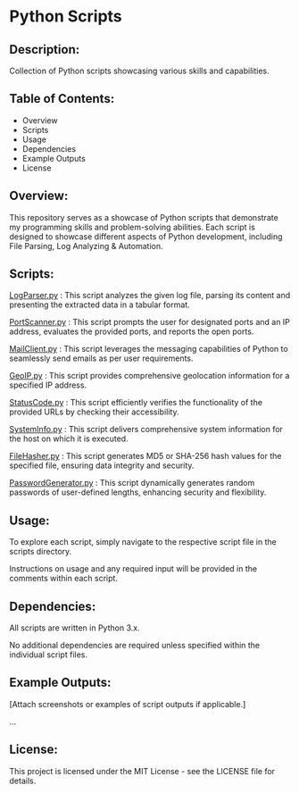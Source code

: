 # Python Scripts

## Description: 

Collection of Python scripts showcasing various skills and capabilities.

## Table of Contents:

- Overview
- Scripts
- Usage
- Dependencies
- Example Outputs
- License

## Overview:

This repository serves as a showcase of Python scripts that demonstrate my programming skills and problem-solving abilities. Each script is designed to showcase different aspects of Python development, including File Parsing, Log Analyzing & Automation.

## Scripts:

<a href="http://https://github.com/laaaaaarry/Python-scripts/blob/main/LogParser.py">LogParser.py</a> : This script analyzes the given log file, parsing its content and presenting the extracted data in a tabular format.

<a href="https://github.com/laaaaaarry/Python-scripts/blob/main/PortScanner.py)">PortScanner.py</a> : This script prompts the user for designated ports and an IP address, evaluates the provided ports, and reports the open ports.

<a href="https://github.com/laaaaaarry/Python-scripts/blob/main/MailClient.py">MailClient.py</a> : This script leverages the messaging capabilities of Python to seamlessly send emails as per user requirements.

<a href="https://github.com/laaaaaarry/Python-scripts/blob/main/GeoIP.py">GeoIP.py</a> : This script provides comprehensive geolocation information for a specified IP address.

<a href="https://github.com/laaaaaarry/Python-scripts/blob/main/StatusCode.py">StatusCode.py</a> : This script efficiently verifies the functionality of the provided URLs by checking their accessibility.

<a href="https://github.com/laaaaaarry/Python-scripts/blob/main/SystemInfo.py">SystemInfo.py</a> : This script delivers comprehensive system information for the host on which it is executed.

<a href="https://github.com/laaaaaarry/Python-scripts/blob/main/FileHasher.py">FileHasher.py</a> : This script generates MD5 or SHA-256 hash values for the specified file, ensuring data integrity and security.

<a href="https://github.com/laaaaaarry/Python-scripts/blob/main/PasswordGenerator.py">PasswordGenerator.py</a> : This script dynamically generates random passwords of user-defined lengths, enhancing security and flexibility.

## Usage:

To explore each script, simply navigate to the respective script file in the scripts directory. 

Instructions on usage and any required input will be provided in the comments within each script.

## Dependencies:

All scripts are written in Python 3.x. 

No additional dependencies are required unless specified within the individual script files.

## Example Outputs:

[Attach screenshots or examples of script outputs if applicable.]


...
## License:

This project is licensed under the MIT License - see the LICENSE file for details.

